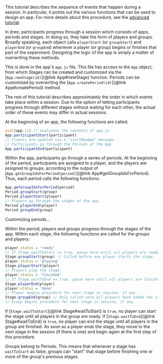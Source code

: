 This tutorial describes the sequence of events that happen during a session. In particular, it points out the various functions that can be used to design an app. For more details about this procedure, see the <a href="tutorial-session-flow-details.html">advanced tutorial</a>.

In jtree, participants progress through a session which consists of apps, periods and stages. In doing so, they take the form of players and groups. Broadly speaking, each object calls `playerStart` (or `groupStart`) and `playerEnd` (or `groupEnd`) whenever a player (or group) begins or finishes that part of the experiment. Designing the logic of the app is simply a matter of overwriting these methods.

This is done in the app's `app.js` file. This file has access to the `App` object, from which Stages can be created and customized via the [`App.newStage(id)`]{@link App#newStage} function. Periods can be customized by overwriting the [`App.createPeriod(id)`]{@link App#createPeriod} method.

The rest of this tutorial describes approximately the order in which events take place within a session. Due to the option of letting participants progress through different stages without waiting for each other, the actual order of these events may differ in actual sessions.

At the beginning of an app, the following functions are called:

```javascript
eval(app.js) // evaluates the contents of app.js
App.participantStart(participant)
// Clients are updated via a "startNewApp" message.
// Participants go through the Periods of the App.
App.participantEnd(participant)
```

Within the app, participants go through a series of periods. At the beginning of the period, participants are assigned to a player, and the players are assigned to groups, according to the output of [`App.getGroupIdsForPeriod(period)`]{@link App#getGroupIdsForPeriod}. Thus, each period calls the following functions:

```javascript
App.getGroupIdsForPeriod(period)
Period.groupStart(group)
Period.playerStart(player)
// Players go through the stages of the app.
Period.playerEnd(player)
Period.groupEnd(group)
```

Customizing periods...

Within the period, players and groups progress through the stages of the app. Within each stage, the following functions are called for the groups and players:

```javascript
player.status = 'ready'
// If Stage.waitToStart == true, pause here until all players are ready.
Stage.groupStart(group) // Called before any player starts the stage.
player.status = 'playing'
Stage.playerStart(player)
// Players play the stage.
player.status = 'finished'
// If Stage.waitToEnd == true, pause here until all players are finished.
Stage.playerEnd(player)
player.status = 'done'
// Player begins procedure for next stage in session, if any.
Stage.groupEnd(group) // Only called once all players have ended the stage.
// Group begins procedure for next stage in session, if any.
```

If [`Stage.waitToStart`]{@link Stage#waitToStart} is `true`, no player can start the stage until all players in the group are ready.
If [`Stage.waitToEnd`]{@link Stage#waitToEnd} is `true`, no player can end the stage until all players in the group are finished.
As soon as a player ends the stage, they move to the next stage in the session (if there is one) and begin again at the first step of this procedure.

Groups belong to Periods. This means that whenever a stage has `waitToStart` as false, groups can "start" that stage before finishing one or more of the group's previous stages.
